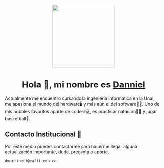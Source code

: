<div align="center">
  <img height="200px" src="https://github-production-user-asset-6210df.s3.amazonaws.com/111100025/335029534-952f932a-9724-4265-aa17-6686e1b333f9.png?X-Amz-Algorithm=AWS4-HMAC-SHA256&X-Amz-Credential=AKIAVCODYLSA53PQK4ZA%2F20240530%2Fus-east-1%2Fs3%2Faws4_request&X-Amz-Date=20240530T032138Z&X-Amz-Expires=300&X-Amz-Signature=1e3d3b714f97dd094310d62e375126496bfc979d6e4a901e6e5911e5502bfb0b&X-Amz-SignedHeaders=host&actor_id=111100025&key_id=0&repo_id=807912917">

</div>

<h1 align="center" >
  Hola 👋, mi nombre es <a href="https://daliondev.online">Danniel</a>
</h1>


Actualmente me encuentro cursando la ingeniería informática en la Unal, me apasiona el mundo del hardware🖥️ 
y más aún el del software🧑‍💻. Uno de mis hobbies favoritos aparte de codear💻, es practicar natación🏊‍♂️ y jugar basketball🏀.

## Contacto Institucional 📧
  <p>
    Por este medio puedes contactarme para hacerme llegar algúna actualización importante,
    duda, pregunta o aporte.
    
    dmartinet1@eafit.edu.co
  </p>
